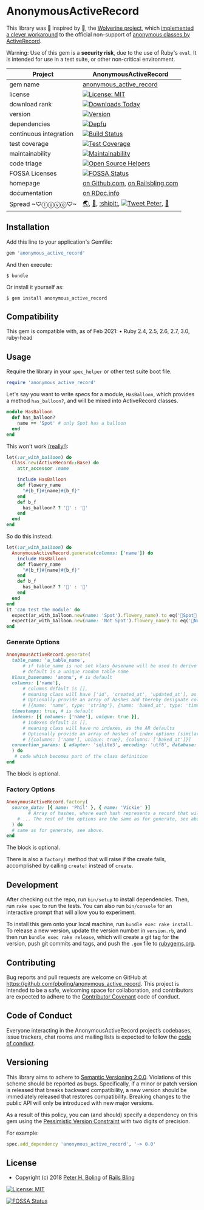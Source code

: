 # AnonymousActiveRecord

This library was 🎩 inspired by 🎩, the [Wolverine project](https://github.com/mcary/wolverine), which [implemented a clever workaround](https://github.com/mcary/wolverine/commit/fa27fa2cc485b2fa83d71b2045ba5a0a069dba75) to the official non-support of [anonymous classes by ActiveRecord](https://github.com/rails/rails/issues/8934).

Warning: Use of this gem is a **security risk**, due to the use of Ruby's `eval`.  It is intended for use in a test suite, or other non-critical environment.

| Project                 |  AnonymousActiveRecord |
|------------------------ | ----------------------- |
| gem name                |  [anonymous_active_record](https://rubygems.org/gems/anonymous_active_record) |
| license                 |  [![License: MIT](https://img.shields.io/badge/License-MIT-green.svg)](https://opensource.org/licenses/MIT) |
| download rank           |  [![Downloads Today](https://img.shields.io/gem/rd/anonymous_active_record.svg)](https://github.com/pboling/anonymous_active_record) |
| version                 |  [![Version](https://img.shields.io/gem/v/anonymous_active_record.svg)](https://rubygems.org/gems/anonymous_active_record) |
| dependencies            |  [![Depfu](https://badges.depfu.com/badges/272ce0df3bc6df5cbea9354e2c3b65af/count.svg)](https://depfu.com/github/pboling/anonymous_active_record?project_id=5614) |
| continuous integration  |  [![Build Status](https://img.shields.io/endpoint.svg?url=https%3A%2F%2Factions-badge.atrox.dev%2Fpboling%2Fanonymous_active_record%2Fbadge&style=flat)](https://actions-badge.atrox.dev/pboling/anonymous_active_record/goto) |
| test coverage           |  [![Test Coverage](https://api.codeclimate.com/v1/badges/fe504d4ab2fb77cecf7d/test_coverage)](https://codeclimate.com/github/pboling/anonymous_active_record/test_coverage) |
| maintainability         |  [![Maintainability](https://api.codeclimate.com/v1/badges/fe504d4ab2fb77cecf7d/maintainability)](https://codeclimate.com/github/pboling/anonymous_active_record/maintainability) |
| code triage             |  [![Open Source Helpers](https://www.codetriage.com/pboling/anonymous_active_record/badges/users.svg)](https://www.codetriage.com/pboling/anonymous_active_record) |
| FOSSA Licenses | [![FOSSA Status](https://app.fossa.io/api/projects/git%2Bgithub.com%2Fpboling%2Fanonymous_active_record.svg?type=shield)](https://app.fossa.io/projects/git%2Bgithub.com%2Fpboling%2Fanonymous_active_record?ref=badge_shield) |
| homepage                |  [on Github.com][homepage], [on Railsbling.com][blogpage] |
| documentation           |  [on RDoc.info][documentation] |
| Spread ~♡ⓛⓞⓥⓔ♡~      |  [🌏](https://about.me/peter.boling), [👼](https://angel.co/peter-boling), [:shipit:](http://coderwall.com/pboling), [![Tweet Peter](https://img.shields.io/twitter/follow/galtzo.svg?style=social&label=Follow)](http://twitter.com/galtzo), [🌹](https://nationalprogressiveparty.org) |

## Installation

Add this line to your application's Gemfile:

```ruby
gem 'anonymous_active_record'
```

And then execute:

    $ bundle

Or install it yourself as:

    $ gem install anonymous_active_record

## Compatibility

This gem is compatible with, as of Feb 2021:
• Ruby 2.4, 2.5, 2.6, 2.7, 3.0, ruby-head

## Usage

Require the library in your `spec_helper` or other test suite boot file.

```ruby
require 'anonymous_active_record'
```

Let's say you want to write specs for a module, `HasBalloon`, which provides a method `has_balloon?`, and will be mixed into ActiveRecord classes.

```ruby
module HasBalloon
  def has_balloon?
    name == 'Spot' # only Spot has a balloon
  end
end
```

This won't work [(really!)](https://github.com/rails/rails/issues/8934):

```ruby
let(:ar_with_balloon) do
  Class.new(ActiveRecord::Base) do
    attr_accessor :name

    include HasBalloon
    def flowery_name
      "#{b_f}#{name}#{b_f}"
    end
    def b_f
      has_balloon? ? '🎈' : '🌸'
    end
  end
end
```

So do this instead:

```ruby
let(:ar_with_balloon) do
  AnonymousActiveRecord.generate(columns: ['name']) do
    include HasBalloon
    def flowery_name
      "#{b_f}#{name}#{b_f}"
    end
    def b_f
      has_balloon? ? '🎈' : '🌸'
    end
  end
end
it 'can test the module' do
  expect(ar_with_balloon.new(name: 'Spot').flowery_name).to eq('🎈Spot🎈')
  expect(ar_with_balloon.new(name: 'Not Spot').flowery_name).to eq('🌸Not Spot🌸')
end
```

### Generate Options

```ruby
AnonymousActiveRecord.generate(
  table_name: 'a_table_name',
      # if table_name is not set klass_basename will be used to derive a unique random table_name
      # default is a unique random table name
  klass_basename: 'anons', # is default
  columns: ['name'],
      # columns default is [],
      # meaning class will have ['id', 'created_at', 'updated_at'], as the AR defaults
      # Optionally provide an array of hashes and thereby designate column type:
      # [{name: 'name', type: 'string'}, {name: 'baked_at', type: 'time'}]
  timestamps: true, # is default
  indexes: [{ columns: ['name'], unique: true }],
      # indexes default is [],
      # meaning class will have no indexes, as the AR defaults
      # Optionally provide an array of hashes of index options (similar to those used in Rails migrations):
      # [{columns: ['name'], unique: true}, {columns: ['baked_at']}]
  connection_params: { adapter: 'sqlite3', encoding: 'utf8', database: ':memory:' } # is default
  ) do
   # code which becomes part of the class definition
end
```

The block is optional.

### Factory Options

```ruby
AnonymousActiveRecord.factory(
  source_data: [{ name: 'Phil' }, { name: 'Vickie' }]
        # Array of hashes, where each hash represents a record that will be created
    # ... The rest of the options are the same as for generate, see above.
  ) do
  # same as for generate, see above.
end
```

The block is optional.

There is also a `factory!` method that will raise if the create fails, accomplished by calling `create!` instead of `create`.

## Development

After checking out the repo, run `bin/setup` to install dependencies. Then, run `rake spec` to run the tests. You can also run `bin/console` for an interactive prompt that will allow you to experiment.

To install this gem onto your local machine, run `bundle exec rake install`. To release a new version, update the version number in `version.rb`, and then run `bundle exec rake release`, which will create a git tag for the version, push git commits and tags, and push the `.gem` file to [rubygems.org](https://rubygems.org).

## Contributing

Bug reports and pull requests are welcome on GitHub at https://github.com/pboling/anonymous_active_record. This project is intended to be a safe, welcoming space for collaboration, and contributors are expected to adhere to the [Contributor Covenant](http://contributor-covenant.org) code of conduct.

## Code of Conduct

Everyone interacting in the AnonymousActiveRecord project’s codebases, issue trackers, chat rooms and mailing lists is expected to follow the [code of conduct](https://github.com/pboling/anonymous_active_record/blob/master/CODE_OF_CONDUCT.md).

## Versioning

This library aims to adhere to [Semantic Versioning 2.0.0][semver].
Violations of this scheme should be reported as bugs. Specifically,
if a minor or patch version is released that breaks backward
compatibility, a new version should be immediately released that
restores compatibility. Breaking changes to the public API will
only be introduced with new major versions.

As a result of this policy, you can (and should) specify a
dependency on this gem using the [Pessimistic Version Constraint][pvc] with two digits of precision.

For example:

```ruby
spec.add_dependency 'anonymous_active_record', '~> 0.0'
```

## License

* Copyright (c) 2018 [Peter H. Boling][peterboling] of [Rails Bling][railsbling]

[![License: MIT](https://img.shields.io/badge/License-MIT-green.svg)](https://opensource.org/licenses/MIT)

[![FOSSA Status](https://app.fossa.io/api/projects/git%2Bgithub.com%2Fpboling%2Fanonymous_active_record.svg?type=large)](https://app.fossa.io/projects/git%2Bgithub.com%2Fpboling%2Fanonymous_active_record?ref=badge_large)

[license]: LICENSE
[semver]: http://semver.org/
[pvc]: http://guides.rubygems.org/patterns/#pessimistic-version-constraint
[railsbling]: http://www.railsbling.com
[peterboling]: http://www.peterboling.com
[documentation]: http://rdoc.info/github/pboling/anonymous_active_record/frames
[homepage]: https://github.com/pboling/anonymous_active_record/
[blogpage]: http://www.railsbling.com/tags/anonymous_active_record/
